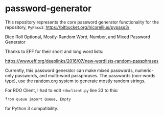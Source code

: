 # password-generator

This repository represents the core password generator functionality for the repository, `PyPass3`: https://bitbucket.org/nicorellius/pypass3/

Dice Roll Optional, Mostly-Random Word, Number, and Mixed Password Generator

Thanks to EFF for their short and long word lists:

https://www.eff.org/deeplinks/2016/07/new-wordlists-random-passphrases

Currently, this password generator can make mixed passwords, numeric-only passwords, and multi-word passphrases. The passwords (non-words type), use the [random.org]() system to generate mostly random strings.

For RDO Client, I had to edit `rdoclient.py` line 33 to this:

`from queue import Queue, Empty`

for Python 3 compatibility.
